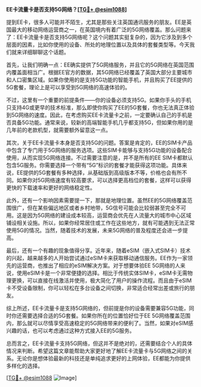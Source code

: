**EE卡流量卡是否支持5G网络？[[TG💪+ @esim1088](https://t.me/s/esim1088)]**

提到EE卡，很多人可能并不陌生，尤其是那些关注英国通讯服务的朋友。EE是英国最大的移动网络运营商之一，在英国境内有着广泛的5G网络覆盖。那么问题来了：EE卡流量卡是否支持5G网络呢？这个问题其实挺复杂的，因为它涉及到多个层面的因素，比如你使用的设备、所处的地理位置以及具体的套餐类型等。今天我们就来详细聊聊这个话题。

首先，让我们明确一点：EE确实提供了5G网络服务，并且它的5G网络在英国范围内覆盖面相当广。根据EE官方的数据，其5G网络已经覆盖了英国大部分主要城市和人口密集区域。如果你使用的是支持5G功能的智能手机，并且购买了EE提供的5G套餐，理论上是可以享受到5G网络的高速体验的。

不过，这里有一个重要的前提条件——你的设备必须支持5G。如果你手头的手机只支持4G或更早的技术标准，那么即使你购买了EE的5G套餐，你也无法真正体验到5G网络的速度。因此，在考虑购买EE卡流量卡之前，一定要确认自己的手机是否具备5G功能。通常来说，较新的高端智能手机几乎都支持5G，但如果你用的是几年前的老款机型，就需要额外留意这一点。

其次，关于EE卡流量卡本身是否支持5G的问题。答案是肯定的，EE的SIM卡产品中包含了专门用于5G网络的服务选项。这些SIM卡能够与支持5G功能的设备配合使用，从而实现5G网络连接。不过需要注意的是，并不是所有的EE SIM卡都默认包含5G服务。你需要选择一个带有“5G”标识的套餐才能获得这项功能。具体来说，EE提供的5G套餐有多种选择，从基础版到高级版本不等，价格也会有所不同。如果你对5G网络速度有较高要求，可以选择更高档位的套餐，这样可以获得更快的下载速率和更好的网络稳定性。

此外，还有一个影响因素需要提一下，那就是地理位置。虽然EE的5G网络覆盖范围很广，但在某些偏远地区或者乡村地带，5G信号可能会比较弱甚至完全不可用。这是因为5G网络的建设成本较高，运营商会优先在人流量大的城市中心区域铺设相关设施。所以，如果你经常居住或工作在这些地方，就有可能遇到无法正常使用5G的情况。当然，随着技术的发展，未来5G网络的普及程度还会进一步提高。

最后，还有一个有趣的现象值得分享。近年来，随着eSIM（嵌入式SIM卡）技术的兴起，越来越多的人开始尝试通过eSIM卡来获取移动通信服务。EE作为一家领先的运营商，也推出了相应的eSIM解决方案。对于想要体验EE 5G网络的人来说，使用eSIM卡是一个非常便捷的选择。相比于传统实体SIM卡，eSIM卡无需物理更换，可以直接在线激活并使用，极大简化了用户的操作流程。而且由于eSIM卡不受设备限制，你可以轻松在多台设备之间切换，非常适合经常出差或旅行的朋友。

综上所述，EE卡流量卡是支持5G网络的，但前提是你的设备需要兼容5G功能，同时你还需要选择合适的5G套餐。如果你所在的位置恰好位于EE 5G网络覆盖范围内，那么就可以尽情享受高速稳定的5G网络带来的便利了。当然，如果对eSIM感兴趣的话，也可以考虑通过这种方式接入EE的5G服务。

总而言之，EE卡流量卡支持5G网络，但这并不是绝对的，还需要结合个人的具体情况来判断。希望这篇文章能帮助大家更好地了解EE卡流量卡与5G网络之间的关系。无论你是想体验最新的科技还是单纯追求更好的上网体验，EE都能为你提供多样化的选择。

[[TG💪+ @esim1088](https://t.me/s/esim1088) ![Image](https://i.postimg.cc/4NQfJmqS/Snipaste-2025-05-13-00-14-12.png)]